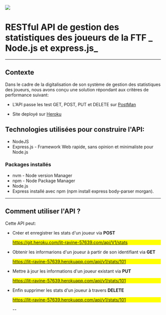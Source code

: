 

![](./icons8-football-48.png)
# **RESTful API de gestion des statistiques des joueurs de la FTF _ Node.js et express.js_**

---
## Contexte
Dans le cadre de la digitalisation de son système de gestion des statistiques des joueurs, nous avons conçu une solution répondant aux critères de performance suivant:

- L'API passe les test GET, POST, PUT et DELETE sur [PostMan](https://www.postman.com/)

- Site deployé sur [Heroku](https://dashboard.heroku.com/)

## Technologies utilisées pour construire l'API:
- NodeJS
- Express.js - Framework Web rapide, sans opinion et minimaliste pour  Node.js

### Packages installés
- nvm - Node version Manager
- npm - Node Package Manager
- Node.js
- Express installé avec npm (npm install express body-parser morgan).

---
## Comment utiliser l'API ?
Cette API peut:
- Créer et enregistrer les stats d'un joueur via **POST** <p style="background-color:yellow">https://git.heroku.com/lit-ravine-57639.com/api/V1/stats</p>


- Obtenir les informarions d'un joueur à partir de son identifiant via **GET** <p style="background-color:yellow">https://lit-ravine-57639.herokuapp.com/api/v1/stats/101</p>

- Mettre à jour les informations d'un joueur existant via **PUT** <p style="background-color:yellow">https://lit-ravine-57639.herokuapp.com/api/v1/stats/101</p>

- Enfin supprimer les stats d'un joueur à travers **DELETE** <p style="background-color:yellow">https://lit-ravine-57639.herokuapp.com/api/v1/stats/101</p>
--